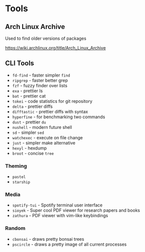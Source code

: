 # Tools

## Arch Linux Archive

Used to find older versions of packages

https://wiki.archlinux.org/title/Arch_Linux_Archive

## CLI Tools

- `fd-find` - faster simpler `find`
- `ripgrep` - faster better grep
- `fzf` - fuzzy finder over lists
- `exa` - prettier ls
- `bat` - prettier cat
- `tokei` - code statistics for git repository
- `delta` - prettier diffs
- `difftastic` - prettier diffs with syntax
- `hyperfine` - for benchmarking two commands
- `dust` - prettier `du`
- `nushell` - modern future shell
- `sd` - simpler `sed`
- `watchexec` - execute on file change
- `just` - simpler make alternative
- `hexyl` - hexdump
- `broot` - concise `tree`

### Theming

- `pastel`
- `starship`  

### Media

- `spotify-tui` - Spotify terminal user interface
- `sioyek` - Super cool PDF viewer for research papers and books
- `zathura` - PDF viewer with vim-like keybindings

### Random

- `cbonsai` - draws pretty bonsai trees
- `pscircle` - draws a pretty image of all current processes

